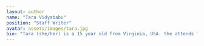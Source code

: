 ```yaml
---
layout: author
name: "Tara Vidyababu"
position: "Staff Writer"
avatar: assets/images/tara.jpg
bio: "Tara (she/her) is a 15 year old from Virginia, USA. She attends Thomas Jefferson High School for Science and Technology and is a staff writer for the We Need To Talk newspaper. Tara has always had a fondness for writing. She enjoys writing about current issues and opinions to spread awareness and start conversations on important topics. In her pastime, Tara enjoys reading any classic novel or thriller, listening to her monthly music playlist, drawing, or watching any of her favorite streamers."
---
```

